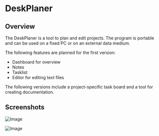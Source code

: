 # DeskPlaner

## Overview

The DeskPlaner is a tool to plan and edit projects. The program is portable and can be used on a fixed PC or on an external data medium.

The following features are planned for the first version:

- Dashboard for overview
- Notes
- Tasklist
- Editor for editing text files

The following versions include a project-specific task board and a tool for creating documentation.

## Screenshots

![Image](https://github.com/Der-Zauberer/DeskPlaner/blob/master/docs/screenshots/first.png)

![Image](https://github.com/Der-Zauberer/DeskPlaner/blob/master/docs/screenshots/editor.png)